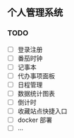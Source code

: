 ## 个人管理系统

### TODO

- [ ] 登录注册
- [ ] 番茄时钟
- [ ] 记事本
- [ ] 代办事项面板
- [ ] 日程管理
- [ ] 数据统计图表
- [ ] 倒计时
- [ ] 收藏站点快捷入口
- [ ] docker 部署
- [ ] ...
